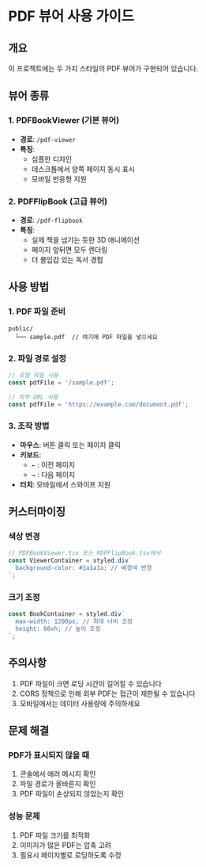 # PDF 뷰어 사용 가이드

## 개요
이 프로젝트에는 두 가지 스타일의 PDF 뷰어가 구현되어 있습니다.

## 뷰어 종류

### 1. PDFBookViewer (기본 뷰어)
- **경로**: `/pdf-viewer`
- **특징**: 
  - 심플한 디자인
  - 데스크톱에서 양쪽 페이지 동시 표시
  - 모바일 반응형 지원

### 2. PDFFlipBook (고급 뷰어)
- **경로**: `/pdf-flipbook`
- **특징**: 
  - 실제 책을 넘기는 듯한 3D 애니메이션
  - 페이지 앞뒤면 모두 렌더링
  - 더 몰입감 있는 독서 경험

## 사용 방법

### 1. PDF 파일 준비
```
public/
  └── sample.pdf  // 여기에 PDF 파일을 넣으세요
```

### 2. 파일 경로 설정
```typescript
// 로컬 파일 사용
const pdfFile = '/sample.pdf';

// 외부 URL 사용
const pdfFile = 'https://example.com/document.pdf';
```

### 3. 조작 방법
- **마우스**: 버튼 클릭 또는 페이지 클릭
- **키보드**: 
  - `←` : 이전 페이지
  - `→` : 다음 페이지
- **터치**: 모바일에서 스와이프 지원

## 커스터마이징

### 색상 변경
```typescript
// PDFBookViewer.tsx 또는 PDFFlipBook.tsx에서
const ViewerContainer = styled.div`
  background-color: #1a1a1a; // 배경색 변경
`;
```

### 크기 조정
```typescript
const BookContainer = styled.div`
  max-width: 1200px; // 최대 너비 조정
  height: 80vh; // 높이 조정
`;
```

## 주의사항
1. PDF 파일이 크면 로딩 시간이 길어질 수 있습니다
2. CORS 정책으로 인해 외부 PDF는 접근이 제한될 수 있습니다
3. 모바일에서는 데이터 사용량에 주의하세요

## 문제 해결

### PDF가 표시되지 않을 때
1. 콘솔에서 에러 메시지 확인
2. 파일 경로가 올바른지 확인
3. PDF 파일이 손상되지 않았는지 확인

### 성능 문제
1. PDF 파일 크기를 최적화
2. 이미지가 많은 PDF는 압축 고려
3. 필요시 페이지별로 로딩하도록 수정 